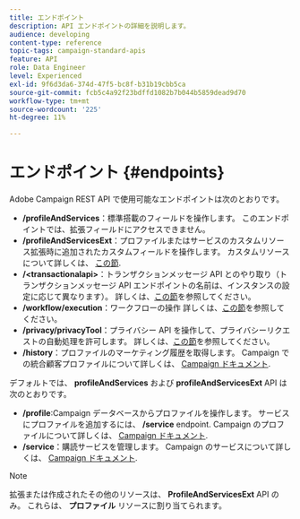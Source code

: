 ```yaml
---
title: エンドポイント
description: API エンドポイントの詳細を説明します。
audience: developing
content-type: reference
topic-tags: campaign-standard-apis
feature: API
role: Data Engineer
level: Experienced
exl-id: 9f6d3da6-374d-47f5-bc8f-b31b19cbb5ca
source-git-commit: fcb5c4a92f23bdffd1082b7b044b5859dead9d70
workflow-type: tm+mt
source-wordcount: '225'
ht-degree: 11%

---
```


# エンドポイント {#endpoints}

Adobe Campaign REST API で使用可能なエンドポイントは次のとおりです。

* **/profileAndServices**：標準搭載のフィールドを操作します。 このエンドポイントでは、拡張フィールドにアクセスできません。
* **/profileAndServicesExt**：プロファイルまたはサービスのカスタムリソース拡張時に追加されたカスタムフィールドを操作します。 カスタムリソースについて詳しくは、 [この節](../../api/using/custom-resources.md).
* **/&lt;transactionalapi>**：トランザクションメッセージ API とのやり取り（トランザクションメッセージ API エンドポイントの名前は、インスタンスの設定に応じて異なります）。 詳しくは、[この節](../../api/using/managing-transactional-messages.md)を参照してください。
* **/workflow/execution**：ワークフローの操作 詳しくは、[この節](../../api/using/controlling-a-workflow.md)を参照してください。
* **/privacy/privacyTool**：プライバシー API を操作して、プライバシーリクエストの自動処理を許可します。 詳しくは、[この節](../../api/using/creating-a-privacy-request.md)を参照してください。
* **/history**：プロファイルのマーケティング履歴を取得します。 Campaign での統合顧客プロファイルについて詳しくは、 [Campaign ドキュメント](https://helpx.adobe.com/campaign/standard/audiences/using/integrated-customer-profile.html).

デフォルトでは、 **profileAndServices** および **profileAndServicesExt** API は次のとおりです。

* **/profile**:Campaign データベースからプロファイルを操作します。 サービスにプロファイルを追加するには、 **/service** endpoint. Campaign のプロファイルについて詳しくは、 [Campaign ドキュメント](https://helpx.adobe.com/campaign/standard/audiences/using/about-profiles.html).
* **/service**：購読サービスを管理します。 Campaign のサービスについて詳しくは、 [Campaign ドキュメント](https://helpx.adobe.com/campaign/standard/audiences/using/creating-a-service.html).

>[!NOTE]
>
>拡張または作成されたその他のリソースは、 **ProfileAndServicesExt** API のみ。 これらは、 **プロファイル** リソースに割り当てられます。
